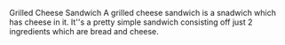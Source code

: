 Grilled Cheese Sandwich 
A grilled cheese sandwich is a snadwich which has cheese in it. It''s a pretty simple sandwich consisting off just 2 ingredients which are bread and cheese. 